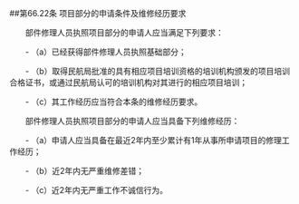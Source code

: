 ##第66.22条    项目部分的申请条件及维修经历要求

　　部件修理人员执照项目部分的申请人应当满足下列要求：

　　- （a）已经获得部件修理人员执照基础部分；

　　- （b）取得民航局批准的具有相应项目培训资格的培训机构颁发的项目培训合格证书，或通过民航局认可的培训机构对其进行的相应项目培训；

　　- （c）其工作经历应当符合本条的维修经历要求。

　　部件修理人员执照项目部分的申请人应当具备下列维修经历：

　　- （a）申请人应当具备在最近2年内至少累计有1年从事所申请项目的修理工作经历；

　　- （b）近2年内无严重维修差错；

　　- （c）近2年内无严重工作不诚信行为。